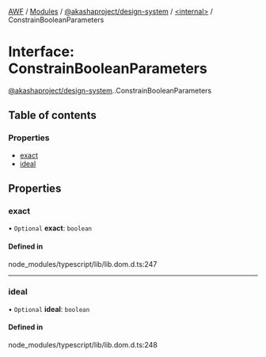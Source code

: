 [AWF](../README.md) / [Modules](../modules.md) / [@akashaproject/design-system](../modules/akashaproject_design_system.md) / [<internal\>](../modules/akashaproject_design_system._internal_.md) / ConstrainBooleanParameters

# Interface: ConstrainBooleanParameters

[@akashaproject/design-system](../modules/akashaproject_design_system.md).[<internal>](../modules/akashaproject_design_system._internal_.md).ConstrainBooleanParameters

## Table of contents

### Properties

- [exact](akashaproject_design_system._internal_.ConstrainBooleanParameters.md#exact)
- [ideal](akashaproject_design_system._internal_.ConstrainBooleanParameters.md#ideal)

## Properties

### exact

• `Optional` **exact**: `boolean`

#### Defined in

node_modules/typescript/lib/lib.dom.d.ts:247

___

### ideal

• `Optional` **ideal**: `boolean`

#### Defined in

node_modules/typescript/lib/lib.dom.d.ts:248
